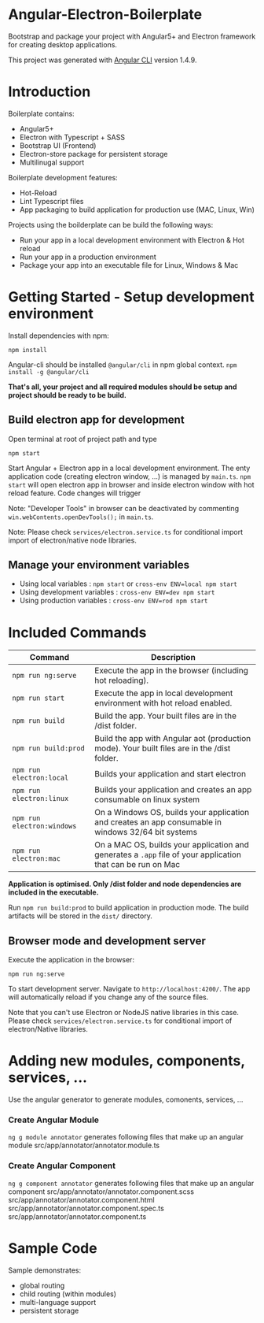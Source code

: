 # Angular-Electron-Boilerplate

Bootstrap and package your project with Angular5+ and Electron framework for creating desktop applications.

This project was generated with [Angular CLI](https://github.com/angular/angular-cli) version 1.4.9.

# Introduction

Boilerplate contains:

- Angular5+
- Electron with Typescript + SASS
- Bootstrap UI (Frontend)
- Electron-store package for persistent storage
- Multilinugal support

Boilerplate development features:

- Hot-Reload
- Lint Typescript files
- App packaging to build application for production use (MAC, Linux, Win)

Projects using the boilderplate can be build the following ways:

- Run your app in a local development environment with Electron & Hot reload
- Run your app in a production environment
- Package your app into an executable file for Linux, Windows & Mac

# Getting Started - Setup development environment

Install dependencies with npm:

`npm install`

Angular-cli should be installed `@angular/cli` in npm global context.
`npm install -g @angular/cli`


**That's all, your project and all required modules should be setup and project should be ready to be build.**


## Build electron app for development

Open terminal at root of project path and type

`npm start`

Start Angular + Electron app in a local development environment. The enty application code (creating electron window, ...) is managed by `main.ts`. `npm start` will open electron app in browser and inside electron window  with hot reload feature. Code changes will trigger 

Note: "Developer Tools" in  browser can be deactivated by commenting `win.webContents.openDevTools();` in `main.ts`.

Note: Please check `services/electron.service.ts` for conditional import import of electron/native node libraries.

## Manage your environment variables

- Using local variables :  `npm start` or `cross-env ENV=local npm start`
- Using development variables :  `cross-env ENV=dev npm start`
- Using production variables  :  `cross-env ENV=rod npm start`

# Included Commands

|Command|Description|
|--|--|
|`npm run ng:serve`| Execute the app in the browser (including hot reloading). |
|`npm run start`| Execute the app in local development environment with hot reload enabled. |
|`npm run build`| Build the app. Your built files are in the /dist folder. |
|`npm run build:prod`| Build the app with Angular aot (production mode). Your built files are in the /dist folder. |
|`npm run electron:local`| Builds your application and start electron
|`npm run electron:linux`| Builds your application and creates an app consumable on linux system |
|`npm run electron:windows`| On a Windows OS, builds your application and creates an app consumable in windows 32/64 bit systems |
|`npm run electron:mac`|  On a MAC OS, builds your application and generates a `.app` file of your application that can be run on Mac |

**Application is optimised. Only /dist folder and node dependencies are included in the executable.**

Run `npm run build:prod` to build application in production mode. The build artifacts will be stored in the `dist/` directory.

## Browser mode and development server

Execute the application in the browser:

`npm run ng:serve`

To start development server. Navigate to `http://localhost:4200/`. The app will automatically reload if you change any of the source files.

Note that you can't use Electron or NodeJS native libraries in this case. Please check `services/electron.service.ts` for conditional import of electron/Native libraries.

# Adding new modules, components, services, ...

Use the angular generator to generate modules, comonents, services, ...

### Create Angular Module
`ng g module annotator` generates following files that make up an angular module
src/app/annotator/annotator.module.ts

### Create Angular Component
`ng g component annotator` generates following files that make up an angular component
src/app/annotator/annotator.component.scss
src/app/annotator/annotator.component.html
src/app/annotator/annotator.component.spec.ts
src/app/annotator/annotator.component.ts

# Sample Code 

Sample demonstrates:
- global routing
- child routing (within modules)
- multi-language support
- persistent storage